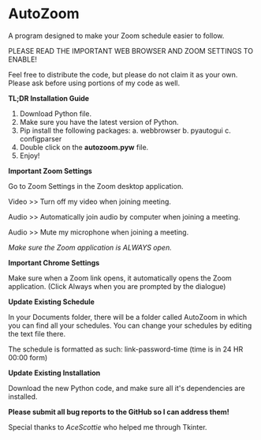 # AutoZoom
A program designed to make your Zoom schedule easier to follow.

PLEASE READ THE IMPORTANT WEB BROWSER AND ZOOM SETTINGS TO ENABLE!

Feel free to distribute the code, but please do not claim it as your own. Please ask before using portions of my code as well.

**TL;DR Installation Guide** 

1. Download Python file.
2. Make sure you have the latest version of Python.
3. Pip install the following packages:
  a. webbrowser
  b. pyautogui
  c. configparser
4. Double click on the **autozoom.pyw** file.
5. Enjoy!

**Important Zoom Settings**

Go to Zoom Settings in the Zoom desktop application.

Video >> Turn off my video when joining meeting.

Audio >> Automatically join audio by computer when joining a meeting.

Audio >> Mute my microphone when joining a meeting.

*Make sure the Zoom application is ALWAYS open.*

**Important Chrome Settings**

Make sure when a Zoom link opens, it automatically opens the Zoom application. (Click Always when you are prompted by the dialogue)

**Update Existing Schedule**

In your Documents folder, there will be a folder called AutoZoom in which you can find all your schedules. You can change your schedules by editing the text file there. 

The schedule is formatted as such:
  link-password-time (time is in 24 HR 00:00 form)

**Update Existing Installation** 

Download the new Python code, and make sure all it's dependencies are installed.

**Please submit all bug reports to the GitHub so I can address them!**

Special thanks to *AceScottie* who helped me through Tkinter.

